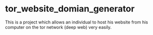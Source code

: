 # tor_website_domian_generator
This is a project which allows an individual to host his website from his computer on the tor network (deep web) very easily.

